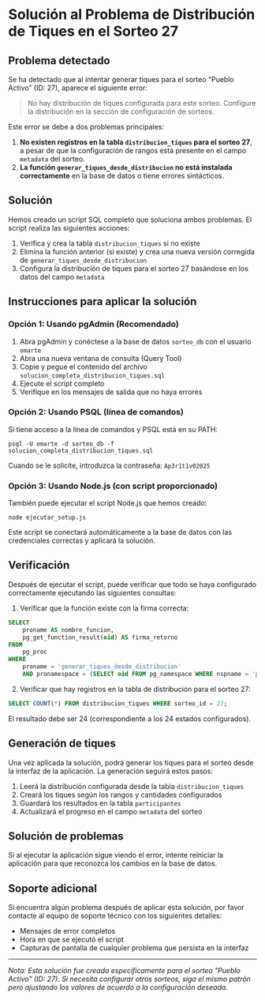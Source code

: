 # Solución al Problema de Distribución de Tiques en el Sorteo 27

## Problema detectado

Se ha detectado que al intentar generar tiques para el sorteo "Pueblo Activo" (ID: 27), aparece el siguiente error:

> No hay distribución de tiques configurada para este sorteo. Configure la distribución en la sección de configuración de sorteos.

Este error se debe a dos problemas principales:

1. **No existen registros en la tabla `distribucion_tiques` para el sorteo 27**, a pesar de que la configuración de rangos está presente en el campo `metadata` del sorteo.
2. **La función `generar_tiques_desde_distribucion` no está instalada correctamente** en la base de datos o tiene errores sintácticos.

## Solución

Hemos creado un script SQL completo que soluciona ambos problemas. El script realiza las siguientes acciones:

1. Verifica y crea la tabla `distribucion_tiques` si no existe
2. Elimina la función anterior (si existe) y crea una nueva versión corregida de `generar_tiques_desde_distribucion`
3. Configura la distribución de tiques para el sorteo 27 basándose en los datos del campo `metadata`

## Instrucciones para aplicar la solución

### Opción 1: Usando pgAdmin (Recomendado)

1. Abra pgAdmin y conéctese a la base de datos `sorteo_db` con el usuario `omarte`
2. Abra una nueva ventana de consulta (Query Tool)
3. Copie y pegue el contenido del archivo `solucion_completa_distribucion_tiques.sql`
4. Ejecute el script completo
5. Verifique en los mensajes de salida que no haya errores

### Opción 2: Usando PSQL (línea de comandos)

Si tiene acceso a la línea de comandos y PSQL está en su PATH:

```
psql -U omarte -d sorteo_db -f solucion_completa_distribucion_tiques.sql
```

Cuando se le solicite, introduzca la contraseña: `Ap3r1t1v02025`

### Opción 3: Usando Node.js (con script proporcionado)

También puede ejecutar el script Node.js que hemos creado:

```
node ejecutar_setup.js
```

Este script se conectará automáticamente a la base de datos con las credenciales correctas y aplicará la solución.

## Verificación

Después de ejecutar el script, puede verificar que todo se haya configurado correctamente ejecutando las siguientes consultas:

1. Verificar que la función existe con la firma correcta:
```sql
SELECT 
    proname AS nombre_funcion,
    pg_get_function_result(oid) AS firma_retorno
FROM 
    pg_proc 
WHERE 
    proname = 'generar_tiques_desde_distribucion' 
    AND pronamespace = (SELECT oid FROM pg_namespace WHERE nspname = 'public');
```

2. Verificar que hay registros en la tabla de distribución para el sorteo 27:
```sql
SELECT COUNT(*) FROM distribucion_tiques WHERE sorteo_id = 27;
```
El resultado debe ser 24 (correspondiente a los 24 estados configurados).

## Generación de tiques

Una vez aplicada la solución, podrá generar los tiques para el sorteo desde la interfaz de la aplicación. La generación seguirá estos pasos:

1. Leerá la distribución configurada desde la tabla `distribucion_tiques`
2. Creará los tiques según los rangos y cantidades configurados
3. Guardará los resultados en la tabla `participantes`
4. Actualizará el progreso en el campo `metadata` del sorteo

## Solución de problemas

Si al ejecutar la aplicación sigue viendo el error, intente reiniciar la aplicación para que reconozca los cambios en la base de datos.

## Soporte adicional

Si encuentra algún problema después de aplicar esta solución, por favor contacte al equipo de soporte técnico con los siguientes detalles:

- Mensajes de error completos
- Hora en que se ejecutó el script
- Capturas de pantalla de cualquier problema que persista en la interfaz

---

*Nota: Esta solución fue creada específicamente para el sorteo "Pueblo Activo" (ID: 27). Si necesita configurar otros sorteos, siga el mismo patrón pero ajustando los valores de acuerdo a la configuración deseada.* 